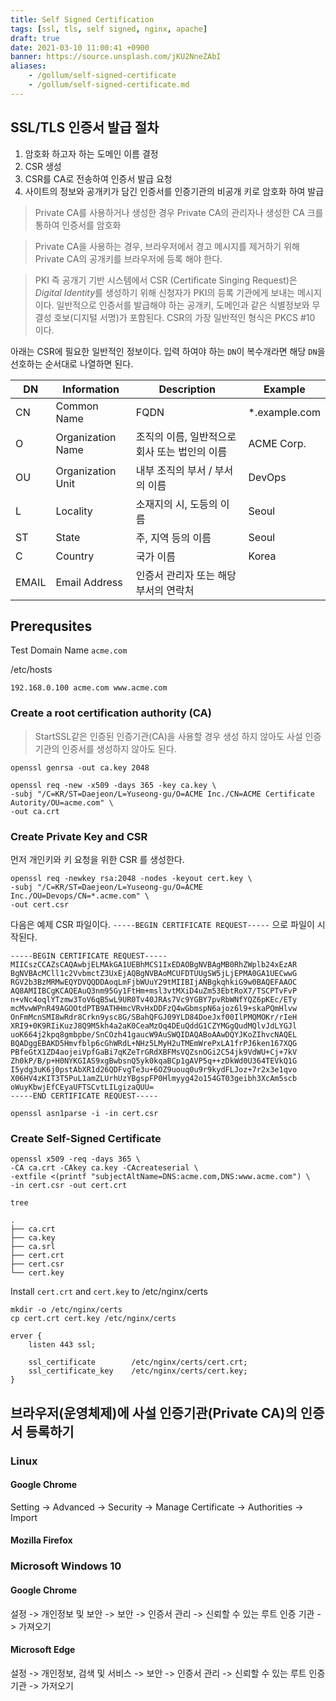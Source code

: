 ```yaml
---
title: Self Signed Certification
tags: [ssl, tls, self signed, nginx, apache]
draft: true
date: 2021-03-10 11:00:41 +0900
banner: https://source.unsplash.com/jKU2NneZAbI
aliases:
    - /gollum/self-signed-certificate
    - /gollum/self-signed-certificate.md
---
```


## SSL/TLS 인증서 발급 절차

1. 암호화 하고자 하는 도메인 이름 결정
2. CSR 생성
3. CSR를 CA로 전송하여 인증서 발급 요청
4. 사이트의 정보와 공개키가 담긴 인증서를 인증기관의 비공개 키로 암호화 하여 발급

> Private CA를 사용하거나 생성한 경우 Private CA의 관리자나 생성한 CA 크를 통하여 인증서를 암호화

> Private CA을 사용하는 경우, 브라우저에서 경고 메시지를 제거하기 위해 Private CA의 공개키를 브라우저에 등록 해야 한다.


> PKI 즉 공개기 기반 시스템에서 CSR (Certificate Singing Request)은 *Digital Identity*를 생성하기 위해 신청자가 PKI의 등록 기관에게 보내는 메시지이다. 일반적으로 인증서를 발급해야 하는 공개키, 도메인과 같은 식별정보와 무결성 호보(디지털 서명)가 포함된다. CSR의 가장 일반적인 형식은 PKCS #10 이다. 


아래는 CSR에 필요한 일반적인 정보이다. 입력 하여야 하는 `DN`이 복수개라면 해당 `DN`을 선호하는 순서대로 나열하면 된다. 

| DN | Information | Description | Example |
|---|---|---|---|
| CN | Common Name | FQDN | *.example.com |
| O | Organization Name | 조직의 이름, 일반적으로 회사 또는 법인의 이름 | ACME Corp. |
| OU | Organization Unit | 내부 조직의 부서 / 부서의 이름 | DevOps |
| L | Locality | 소재지의 시, 도등의 이름 | Seoul |
| ST | State | 주, 지역 등의 이름 | Seoul |
| C | Country | 국가 이름 | Korea | 
| EMAIL | Email Address | 인증서 관리자 또는 해당 부서의 연락처 |  |


## Prerequsites

Test Domain Name `acme.com`


/etc/hosts

```
192.168.0.100 acme.com www.acme.com
```

### Create a root certification authority (CA)

> StartSSL같은  인증된 인증기관(CA)을 사용할 경우 생성 하지 
않아도 사설 인증 기관의 인증서를 생성하지 않아도 된다. 


```
openssl genrsa -out ca.key 2048
```

```
openssl req -new -x509 -days 365 -key ca.key \
-subj "/C=KR/ST=Daejeon/L=Yuseong-gu/O=ACME Inc./CN=ACME Certificate Autority/OU=acme.com" \
-out ca.crt
```

### Create Private Key and CSR

먼저 개인키와 키 요청을 위한 CSR 를 생성한다. 

```
openssl req -newkey rsa:2048 -nodes -keyout cert.key \
-subj "/C=KR/ST=Daejeon/L=Yuseong-gu/O=ACME Inc./OU=Devops/CN=*.acme.com" \
-out cert.csr
```


다음은 예제 CSR 파일이다.  `-----BEGIN CERTIFICATE REQUEST-----` 으로 파일이 시작된다. 


```
-----BEGIN CERTIFICATE REQUEST-----
MIICszCCAZsCAQAwbjELMAkGA1UEBhMCS1IxEDAOBgNVBAgMB0RhZWplb24xEzAR
BgNVBAcMCll1c2VvbmctZ3UxEjAQBgNVBAoMCUFDTUUgSW5jLjEPMA0GA1UECwwG
RGV2b3BzMRMwEQYDVQQDDAoqLmFjbWUuY29tMIIBIjANBgkqhkiG9w0BAQEFAAOC
AQ8AMIIBCgKCAQEAuQ3nm95Gy1FtHm+msl3vtMXiD4uZm53EbtRoX7/TSCPTvFvP
n+vNc4oqlYTzmw3ToV6qB5wL9UR0Tv40JRAs7Vc9YGBY7pvRbWNfYQZ6pKEc/ETy
mcMvwWPnR49AGOOtdPTB9ATHHmcVRvHxDDFzQ4wGbmspN6ajoz6l9+skaPQmHlvw
OnFmMcnSMI8wRdr8Crkn9ysc8G/SBahQFGJ09YLD84DoeJxf00IlPMQMOKr/rIeH
XRI9+0K9RIiKuzJ8Q9M5kh4a2aK0CeaMzOq4DEuQddG1CZYMGgQudMQlvJdLYGJl
uoK664j2kpq8gmbpbe/SnCOzh41gaucW9AuSWQIDAQABoAAwDQYJKoZIhvcNAQEL
BQADggEBAKD5Hmvfblp6cGhWRdL+NHz5LMyH2uTMEmWrePxLA1frPJ6ken167XQG
PBfeGtX1ZD4aojeiVpfGaBi7qKZeTrGRdXBFMsVQZsnOGi2C54jk9VdWU+Cj+7kV
Zh0kP/B/p+H0NYKGIAS9xgBwbsnQ5yk0kqaBCp1gAVP5q++zDkWd0U364TEVkQ1G
I5ydg3uK6j0pstAbXR1d26QDFvgTe3u+6OZ9uouq0u9r9kydFLJoz+7r2x3e1qvo
X06HV4zKIT3T5PuL1amZLUrhUzYBgspFP0Hlmyyg42o154GT03geibh3XcAm5scb
oWuyKbwjEfCEyaUFTSCvtLILgizaQUU=
-----END CERTIFICATE REQUEST-----
```


```
openssl asn1parse -i -in cert.csr
```


### Create Self-Signed Certificate
```
openssl x509 -req -days 365 \
-CA ca.crt -CAkey ca.key -CAcreateserial \
-extfile <(printf "subjectAltName=DNS:acme.com,DNS:www.acme.com") \
-in cert.csr -out cert.crt
```


```
tree
```

```
.
├── ca.crt
├── ca.key
├── ca.srl
├── cert.crt
├── cert.csr
└── cert.key
```

Install `cert.crt` and `cert.key` to /etc/nginx/certs

```
mkdir -o /etc/nginx/certs
cp cert.crt cert.key /etc/nginx/certs
```

```
erver {
    listen 443 ssl;

    ssl_certificate        /etc/nginx/certs/cert.crt;
    ssl_certificate_key    /etc/nginx/certs/cert.key;
}

```

## 브라우저(운영체제)에 사설 인증기관(Private CA)의 인증서 등록하기

### Linux

#### Google Chrome
Setting -> Advanced -> Security -> Manage Certificate -> Authorities -> Import

#### Mozilla Firefox


### Microsoft Windows 10
#### Google Chrome
설정 -> 개인정보 및 보안 -> 보안 -> 인증서 관리 -> 신뢰할 수 있는 루트 인증 기관 -> 가져오기

#### Microsoft Edge
설정 -> 개인정보, 검색 및 서비스 -> 보안 -> 인증서 관리 -> 신뢰할 수 있는 루트 인증 기관 -> 가저오기

